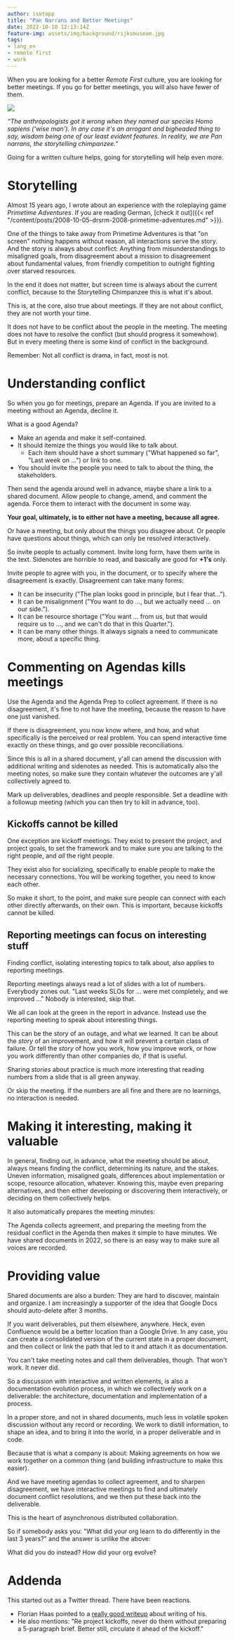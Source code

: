 ```yaml
---
author: isotopp
title: "Pan Narrans and Better Meetings"
date: 2022-10-10 12:13:14Z
feature-img: assets/img/background/rijksmuseum.jpg
tags:
- lang_en
- remote first
- work
---
```


When you are looking for a better *Remote First* culture, you are looking for better meetings.
If you go for better meetings, you will also have fewer of them.

[![](/uploads/2022/10/pan-narrans-01.png)](https://www.goodreads.com/quotes/362504-the-anthropologists-got-it-wrong-when-they-named-our-species)

*“The anthropologists got it wrong when they named our species Homo sapiens ('wise man'). In any case it's an arrogant and bigheaded thing to say, wisdom being one of our least evident features. In reality, we are Pan narrans, the storytelling chimpanzee.”*

Going for a written culture helps, going for storytelling will help even more.

# Storytelling

Almost 15 years ago, I wrote about an experience with the roleplaying game *Primetime Adventures*.
If you are reading German, [check it out]({{< ref "/content/posts/2008-10-05-drsrm-2008-primetime-adventures.md" >}}).

One of the things to take away from Primetime Adventures is that "on screen" nothing happens without reason, all interactions serve the story.
And the story is always about conflict:
Anything from misunderstandings to misaligned goals, from disagreement about a mission to disagreement about fundamental values, from friendly competition to outright fighting over starved resources.

In the end it does not matter, but screen time is always about the current conflict, because to the Storytelling Chimpanzee this is what it's about.

This is, at the core, also true about meetings.
If they are not about conflict, they are not worth your time.

It does not have to be conflict about the people in the meeting.
The meeting does not have to resolve the conflict (but should progress it somewhow).
But in every meeting there is some kind of conflict in the background.

Remember: Not all conflict is drama, in fact, most is not.

# Understanding conflict

So when you go for meetings, prepare an Agenda.
If you are invited to a meeting without an Agenda, decline it.

What is a good Agenda?

- Make an agenda and make it self-contained.
- It should itemize the things you would like to talk about.
  - Each item should have a short summary ("What happened so far", "Last week on …") or link to one.
- You should invite the people you need to talk to about the thing, the stakeholders.

Then send the agenda around well in advance, maybe share a link to a shared document.
Allow people to change, amend, and comment the agenda.
Force them to interact with the document in some way.

**Your goal, ultimately, is to either not have a meeting, because all agree.**

Or have a meeting, but only about the things you disagree about.
Or people have questions about things, which can only be resolved interactively.

So invite people to actually comment.
Invite long form, have them write in the text.
Sidenotes are horrible to read, and basically are good for **+1's** only.

Invite people to agree with you, in the document, or to specify where the disagreement is exactly.
Disagreement can take many forms:
- It can be insecurity ("The plan looks good in principle, but I fear that…").
- It can be misalignment ("You want to do …, but we actually need … on our side.").
- It can be resource shortage ("You want … from us, but that would require us to …, and we can't do that in this Quarter.").
- It can be many other things. It always signals a need to communicate more, about a specific thing. 

# Commenting on Agendas kills meetings

Use the Agenda and the Agenda Prep to collect agreement.
If there is no disagreement, it's fine to not have the meeting, because the reason to have one just vanished.

If there is disagreement, you now know where, and how, and what specifically is the perceived or real problem.
You can spend interactive time exactly on these things, and go over possible reconciliations.

Since this is all in a shared document, y'all can amend the discussion with additional writing and sidenotes as needed.
This is automatically also the meeting notes, so make sure they contain whatever the outcomes are y'all collectively agreed to.

Mark up deliverables, deadlines and people responsible.
Set a deadline with a followup meeting (which you can then try to kill in advance, too).

## Kickoffs cannot be killed

One exception are kickoff meetings.
They exist to present the project, and project goals, to set the framework and to make sure you are talking to the right people, and *all* the right people.

They exist also for socializing, specifically to enable people to make the necessary connections.
You will be working together, you need to know each other.

So make it short, to the point, and make sure people can connect with each other directly afterwards, on their own.
This is important, because kickoffs cannot be killed.

## Reporting meetings can focus on interesting stuff

Finding conflict, isolating interesting topics to talk about, also applies to reporting meetings.

Reporting meetings always read a lot of slides with a lot of numbers.
Everybody zones out.
"Last weeks SLOs for … were met completely, and we improved …"
Nobody is interested, skip that.

We all can look at the green in the report in advance.
Instead use the reporting meeting to speak about interesting things.

This can be the *story* of an outage, and what we learned.
It can be about the *story* of an improvement, and how it will prevent a certain class of failure.
Or tell the *story* of how you work, how you improve work, or how you work differently than other companies do, if that is useful.

Sharing *stories* about practice is much more interesting that reading numbers from a slide that is all green anyway.

Or skip the meeting.
If the numbers are all fine and there are no learnings, no interaction is needed.
# Making it interesting, making it valuable

In general, finding out, in advance, what the meeting should be about, always means finding the conflict, determining its nature, and the stakes.
Uneven information, misaligned goals, differences about implementation or scope, resource allocation, whatever.
Knowing this, maybe even preparing alternatives, and then either developing or discovering them interactively, or deciding on them collectively helps.

It also automatically prepares the meeting minutes:

The Agenda collects agreement, and preparing the meeting from the residual conflict in the Agenda then makes it simple to have minutes.
We have shared documents in 2022, so there is an easy way to make sure all voices are recorded.

# Providing value

Shared documents are also a burden:
They are hard to discover, maintain and organize.
I am increasingly a supporter of the idea that Google Docs should auto-delete after 3 months.

If you want deliverables, put them elsewhere, anywhere.
Heck, even Confluence would be a better location than a Google Drive.
In any case, you can create a consolidated version of the current state in a proper document, and then collect or link the path that led to it and attach it as documentation.

You can't take meeting notes and call them deliverables, though.
That won't work.
It never did.

So a discussion with interactive and written elements, is also a documentation evolution process, in which we collectively work on a deliverable: the architecture, documentation and implementation of a process.

In a proper store, and not in shared documents, much less in volatile spoken discussion without any record or recording.
We work to distill information, to shape an idea, and to bring it into the world, in a proper deliverable and in code.

Because that is what a company is about:
Making agreements on how we work together on a common thing (and building infrastructure to make this easier).

And we have meeting agendas to collect agreement, and to sharpen disagreement, we have interactive meetings to find and ultimately document conflict resolutions, and we then put these back into the deliverable.

This is the heart of asynchronous distributed collaboration.

So if somebody asks you:
"What did your org learn to do differently in the last 3 years?"
and the answer is unlike the above:

What did you do instead? How did your org evolve?

# Addenda

This started out as a Twitter thread.
There have been reactions.

- Florian Haas pointed to a [really good writeup](https://xahteiwi.eu/resources/presentations/devopsdays-berlin-2022/) about writing of his.
- He also mentions: "Re project kickoffs, never do them without preparing a 5-paragraph brief. Better still, circulate it ahead of the kickoff."
